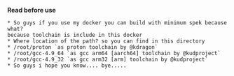 **Read before use**

	* So guys if you use my docker you can build with minimum spek because what?
	because toolchain is include in this docker
	* Where location of the path? so you can find in this directory
	* /root/proton `as proton toolchain by @kdragon`
	* /root/gcc-4.9_64 `as gcc arm64 [aarch64] toolchain by @kudproject`
	* /root/gcc-4.9_32 `as gcc arm32 [arm] toolchain by @kudproject`
	* So guys i hope you know.... bye.....
